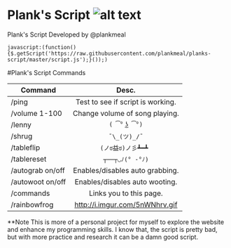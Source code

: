 

# Plank's Script ![alt text](http://i.imgur.com/RCZPsRj.png) 
Plank's Script Developed by @plankmeal


`javascript:(function(){$.getScript('https://raw.githubusercontent.com/plankmeal/planks-script/master/script.js');}());)`

#Plank's Script Commands

| Command       | Desc.          |
| ------------- |:-------------:| 
| /ping         | Test to see if script is working.| 
| /volume 1-100|Change volume of song playing.| 
| /lenny        | `( ͡° ͜ʖ ͡°)`     | 
| /shrug        | `¯\_(ツ)_/¯`   |
| /tableflip    | `(ノಠ益ಠ)ノ彡┻━┻ `|
| /tablereset   | `┬──┬◡ﾉ(° -°ﾉ)` |
| /autograb on/off| Enables/disables auto grabbing.|
|/autowoot on/off|Enables/disables auto wooting.|
|/commands|Links you to this page.|
|/rainbowfrog|http://i.imgur.com/5nWNhrv.gif|

**Note
This is more of a personal project for myself to explore the website and enhance my programming skills. 
I know that, the script is pretty bad, but with more practice and research it can be a damn good script. 
